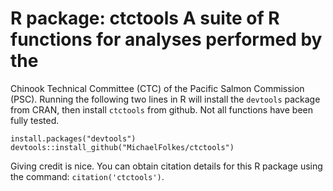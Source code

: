 # R package: ctctools A suite of R functions for analyses performed by the
Chinook Technical Committee (CTC) of the Pacific Salmon Commission (PSC).
Running the following two lines in R will install the `devtools` package from
CRAN, then install `ctctools` from github. Not all functions have been fully
tested. 
```{r} 
install.packages("devtools") 
devtools::install_github("MichaelFolkes/ctctools") 
```
Giving credit is nice. You can obtain citation details for this R package using the command: 
`citation('ctctools')`.
